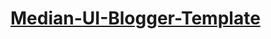 <h1><a href='https://www.imamuddinwp.com/2024/03/median-ui-blogger-template-free-download.html'>Median-UI-Blogger-Template</a></h1>
